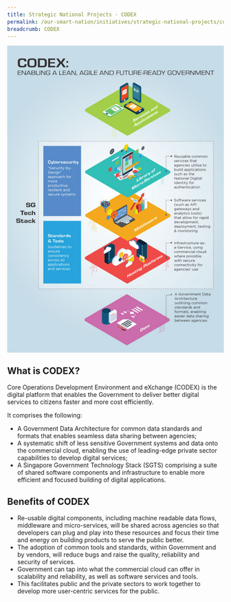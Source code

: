 ```yaml
---
title: Strategic National Projects - CODEX
permalink: /our-smart-nation/initiatives/strategic-national-projects/codex
breadcrumb: CODEX
---
```


<div style="width:100%;display:flex;justify-content:center;"><img alt="CODEX infograhic" src="/images/our-smart-nation/CODEX.jpeg"></div>

## What is CODEX?

Core Operations Development Environment and eXchange (CODEX) is the digital platform that enables the Government to deliver better digital services to citizens faster and more cost efficiently.

It comprises the following:
-	A Government Data Architecture for common data standards and formats that enables seamless data sharing between agencies;
- A systematic shift of less sensitive Government systems and data onto the commercial cloud, enabling the use of leading-edge private sector capabilities to develop digital services;
- A Singapore Government Technology Stack (SGTS) comprising a suite of shared software components and infrastructure to enable more efficient and focused building of digital applications.
 
## Benefits of CODEX
- Re-usable digital components, including machine readable data flows, middleware and micro-services, will be shared across agencies so that developers can plug and play into these resources and focus their time and energy on building products to serve the public better.
- The adoption of common tools and standards, within Government and by vendors, will reduce bugs and raise the quality, reliability and security of services.
- Government can tap into what the commercial cloud can offer in scalability and reliability, as well as software services and tools.
- This facilitates public and the private sectors to work together to develop more user-centric services for the public.
